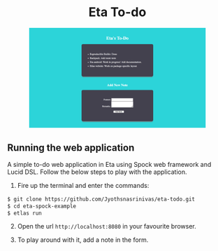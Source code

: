 <h1 align="center">Eta To-do</h1>

<p align="center">
  <img src="./resources/eta-todo.png" width="80%" />
</p>

## Running the web application

A simple to-do web application in Eta using Spock web framework and Lucid DSL. Follow the below steps to play with the application.

1) Fire up the terminal and enter the commands:

  ```
  $ git clone https://github.com/Jyothsnasrinivas/eta-todo.git
  $ cd eta-spock-example
  $ etlas run
  ```

2) Open the url `http://localhost:8080` in your favourite browser.


3) To play around with it, add a note in the form.
